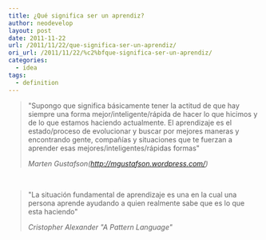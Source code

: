 ```yaml
---
title: ¿Qué significa ser un aprendiz?
author: neodevelop
layout: post
date: 2011-11-22
url: /2011/11/22/que-significa-ser-un-aprendiz/
ori_url: /2011/11/22/%c2%bfque-significa-ser-un-aprendiz/
categories:
  - idea
tags:
  - definition
---
```


> "Supongo que significa básicamente tener la actitud de que hay siempre una forma mejor/inteligente/rápida de hacer lo que hicimos y de lo que estamos haciendo actualmente. El aprendizaje es el estado/proceso de evolucionar y buscar por mejores maneras y encontrando gente, compañías y situaciones que te fuerzan a aprender esas mejores/inteligentes/rápidas formas"
>
> <cite>Marten Gustafson(<http://mgustafson.wordpress.com/>)</cite>

<br/>

> "La situación fundamental de aprendizaje es una en la cual una persona aprende ayudando a quien realmente sabe que es lo que esta haciendo"
>
> <cite>Cristopher Alexander "A Pattern Language"</cite>

<div id="wp_fb_like_button" style="margin:5px 0;float:none;height:100px;">
  <fb:like href="http://artesanos.de/software/2011/11/22/%c2%bfque-significa-ser-un-aprendiz/" send="false" layout="like" width="450" show_faces="true" font="arial" action="" colorscheme="light"></fb:like>
</div>